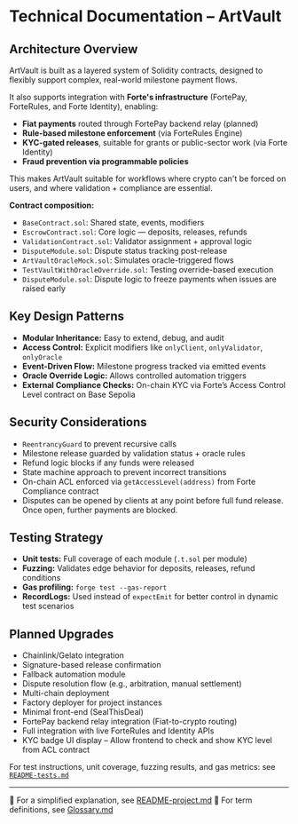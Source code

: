 # Technical Documentation – ArtVault

## Architecture Overview

ArtVault is built as a layered system of Solidity contracts, designed to flexibly support complex, real-world milestone payment flows.

It also supports integration with **Forte's infrastructure** (FortePay, ForteRules, and Forte Identity), enabling:

* **Fiat payments** routed through FortePay backend relay (planned)
* **Rule-based milestone enforcement** (via ForteRules Engine)
* **KYC-gated releases**, suitable for grants or public-sector work (via Forte Identity)
* **Fraud prevention via programmable policies**

This makes ArtVault suitable for workflows where crypto can't be forced on users, and where validation + compliance are essential.

**Contract composition:**

* `BaseContract.sol`: Shared state, events, modifiers
* `EscrowContract.sol`: Core logic — deposits, releases, refunds
* `ValidationContract.sol`: Validator assignment + approval logic
* `DisputeModule.sol`: Dispute status tracking post-release
* `ArtVaultOracleMock.sol`: Simulates oracle-triggered flows
* `TestVaultWithOracleOverride.sol`: Testing override-based execution
* `DisputeModule.sol`: Dispute logic to freeze payments when issues are raised early


## Key Design Patterns

* **Modular Inheritance:** Easy to extend, debug, and audit
* **Access Control:** Explicit modifiers like `onlyClient`, `onlyValidator`, `onlyOracle`
* **Event-Driven Flow:** Milestone progress tracked via emitted events
* **Oracle Override Logic:** Allows controlled automation triggers
* **External Compliance Checks:** On-chain KYC via Forte’s Access Control Level contract on Base Sepolia

## Security Considerations

* `ReentrancyGuard` to prevent recursive calls
* Milestone release guarded by validation status + oracle rules
* Refund logic blocks if any funds were released
* State machine approach to prevent incorrect transitions
* On-chain ACL enforced via `getAccessLevel(address)` from Forte Compliance contract
* Disputes can be opened by clients at any point before full fund release. Once open, further payments are blocked.


## Testing Strategy

* **Unit tests:** Full coverage of each module (`.t.sol` per module)
* **Fuzzing:** Validates edge behavior for deposits, releases, refund conditions
* **Gas profiling:** `forge test --gas-report`
* **RecordLogs:** Used instead of `expectEmit` for better control in dynamic test scenarios

## Planned Upgrades

* Chainlink/Gelato integration
* Signature-based release confirmation
* Fallback automation module
* Dispute resolution flow (e.g., arbitration, manual settlement)
* Multi-chain deployment
* Factory deployer for project instances
* Minimal front-end (SealThisDeal)
* FortePay backend relay integration (Fiat-to-crypto routing)
* Full integration with live ForteRules and Identity APIs
* KYC badge UI display – Allow frontend to check and show KYC level from ACL contract

For test instructions, unit coverage, fuzzing results, and gas metrics: see [`README-tests.md`](README-tests.md)

---

📌 For a simplified explanation, see [README-project.md](./README-project.md)
📌 For term definitions, see [Glossary.md](./Glossary.md)
